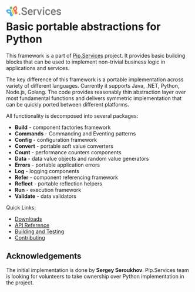 # <img src="https://github.com/pip-services/pip-services/raw/master/design/Logo.png" alt="Pip.Services Logo" style="max-width:30%"> <br/> Basic portable abstractions for Python

This framework is a part of [Pip.Services](https://github.com/pip-services/pip-services) project.
It provides basic building blocks that can be used to implement non-trivial business logic in applications and services.

The key difference of this framework is a portable implementation across variety of different languages. 
Currently it supports Java, .NET, Python, Node.js, Golang. The code provides reasonably thin abstraction layer 
over most fundamental functions and delivers symmetric implementation that can be quickly ported between different platforms.

All functionality is decomposed into several packages:

- **Build** - component factories framework
- **Commands** - Commanding and Eventing patterns
- **Config** - configuration framework
- **Convert** - portable soft value converters
- **Count** - performance counters components
- **Data** - data value objects and random value generators
- **Errors** - portable application errors
- **Log** - logging components
- **Refer** - component referencing framework
- **Reflect** - portable reflection helpers
- **Run** - execution framework
- **Validate** - data validators

Quick Links:

* [Downloads](https://github.com/pip-services/pip-services-commons-python/blob/master/doc/Downloads.md)
* [API Reference](http://htmlpreview.github.io/?https://github.com/pip-services/pip-services-commons-python/blob/master/doc/api/index.html)
* [Building and Testing](https://github.com/pip-services/pip-services-commons-python/blob/master/doc/Development.md)
* [Contributing](https://github.com/pip-services/pip-services-commons-python/blob/master/doc/Development.md/#contrib)

## Acknowledgements

The initial implementation is done by **Sergey Seroukhov**. Pip.Services team is looking for volunteers to 
take ownership over Python implementation in the project.
